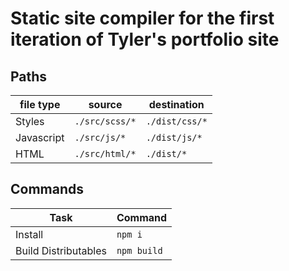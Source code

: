 
# Static site compiler for the first iteration of Tyler's portfolio site


## Paths
file type | source | destination
--- | --- | ---
Styles | `./src/scss/*` | `./dist/css/*`
Javascript | `./src/js/*` | `./dist/js/*`
HTML | `./src/html/*` | `./dist/*`

## Commands
Task | Command 
--- | ---
Install | `npm i`
Build Distributables |  `npm build`